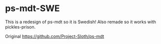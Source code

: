# ps-mdt-SWE
This is a redesign of ps-mdt so it is Swedish! Also remade so it works with pickles-prison.

Original https://github.com/Project-Sloth/ps-mdt
